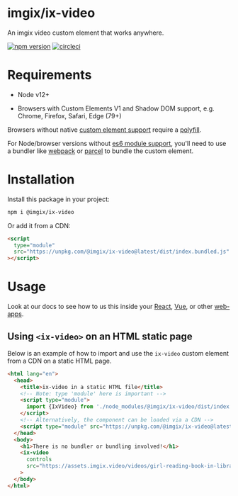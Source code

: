 # imgix/ix-video

An imgix video custom element that works anywhere.

[![npm version](https://img.shields.io/npm/v/@imgix/ix-video.svg)](https://www.npmjs.com/package/@imgix/ix-video)
[![circleci](https://circleci.com/gh/imgix/ix-video/tree/next.svg?style=shield&circle-token=ae497a4aade0e744c31dc29c97b967a8011ef8af)](https://circleci.com/gh/imgix/ix-video/)

# Requirements

- Node v12+

- Browsers with Custom Elements V1 and Shadow DOM support, e.g. Chrome, Firefox, Safari, Edge (79+)

Browsers without native [custom element support](https://caniuse.com/#feat=custom-elementsv1) require a [polyfill](https://github.com/webcomponents/polyfills/tree/master/packages/custom-elements).

For Node/browser versions without [es6 module support](https://developer.mozilla.org/en-US/docs/Web/JavaScript/Guide/Modules#browser_support), you'll need to use a bundler like [webpack](https://webpack.js.org/) or [parcel](https://parceljs.org/) to bundle the custom element.

# Installation

Install this package in your project:

```bash
npm i @imgix/ix-video
```

Or add it from a CDN:

```html
<script
  type="module"
  src="https://unpkg.com/@imgix/ix-video@latest/dist/index.bundled.js"
></script>
```

# Usage

Look at our docs to see how to us this inside your [React](/documentation/react.md), [Vue](/documentation/vue.md), or other [web-apps](/documentation/static.md).

## Using `<ix-video>` on an HTML static page

Below is an example of how to import and use the `ix-video` custom element from a CDN on a static HTML page.

```html
<html lang="en">
  <head>
    <title>ix-video in a static HTML file</title>
    <!-- Note: type 'module' here is important -->
    <script type="module">
      import {IxVideo} from './node_modules/@imgix/ix-video/dist/index.bundled.js';
    </script>
    <!-- Alternatively, the component can be loaded via a CDN -->
    <script type="module" src="https://unpkg.com/@imgix/ix-video@latest/dist/index.bundled.js"></script>
  </head>
  <body>
    <h1>There is no bundler or bundling involved!</h1>
    <ix-video
      controls
      src="https://assets.imgix.video/videos/girl-reading-book-in-library.mp4"
    >
  </body>
</html>
```
